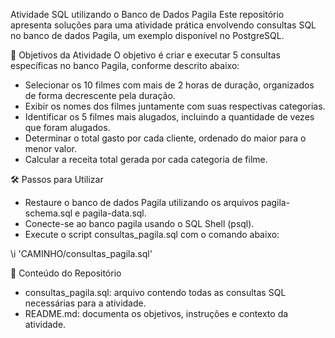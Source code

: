 Atividade SQL utilizando o Banco de Dados Pagila
Este repositório apresenta soluções para uma atividade prática envolvendo consultas SQL no banco de dados Pagila, um exemplo disponível no PostgreSQL.

🎯 Objetivos da Atividade
O objetivo é criar e executar 5 consultas específicas no banco Pagila, conforme descrito abaixo:
- Selecionar os 10 filmes com mais de 2 horas de duração, organizados de forma decrescente pela duração.
- Exibir os nomes dos filmes juntamente com suas respectivas categorias.
- Identificar os 5 filmes mais alugados, incluindo a quantidade de vezes que foram alugados.
- Determinar o total gasto por cada cliente, ordenado do maior para o menor valor.
- Calcular a receita total gerada por cada categoria de filme.


🛠️ Passos para Utilizar
- Restaure o banco de dados Pagila utilizando os arquivos pagila-schema.sql e pagila-data.sql.
- Conecte-se ao banco pagila usando o SQL Shell (psql).
- Execute o script consultas_pagila.sql com o comando abaixo:

\i 'CAMINHO/consultas_pagila.sql'



📑 Conteúdo do Repositório
- consultas_pagila.sql: arquivo contendo todas as consultas SQL necessárias para a atividade.
- README.md: documenta os objetivos, instruções e contexto da atividade.
